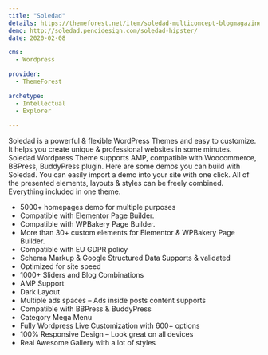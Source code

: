 ```yaml
---
title: "Soledad"
details: https://themeforest.net/item/soledad-multiconcept-blogmagazine-wp-theme/12945398
demo: http://soledad.pencidesign.com/soledad-hipster/
date: 2020-02-08

cms: 
  - Wordpress

provider: 
  - ThemeForest

archetype:
  - Intellectual
  - Explorer
  
---
```


Soledad is a powerful & flexible WordPress Themes and easy to customize. It helps you create unique & professional websites in some minutes.
Soledad Wordpress Theme supports AMP, compatible with Woocommerce, BBPress, BuddyPress plugin.
Here are some demos you can build with Soledad. You can easily import a demo into your site with one click.
All of the presented elements, layouts & styles can be freely combined. Everything included in one theme.

- 5000+ homepages demo for multiple purposes
- Compatible with Elementor Page Builder.
- Compatible with WPBakery Page Builder.
- More than 30+ custom elements for Elementor & WPBakery Page Builder.
- Compatible with EU GDPR policy
- Schema Markup & Google Structured Data Supports & validated
- Optimized for site speed
- 1000+ Sliders and Blog Combinations
- AMP Support
- Dark Layout
- Multiple ads spaces – Ads inside posts content supports
- Compatible with BBPress & BuddyPress
- Category Mega Menu
- Fully Wordpress Live Customization with 600+ options
- 100% Responsive Design – Look great on all devices
- Real Awesome Gallery with a lot of styles 
